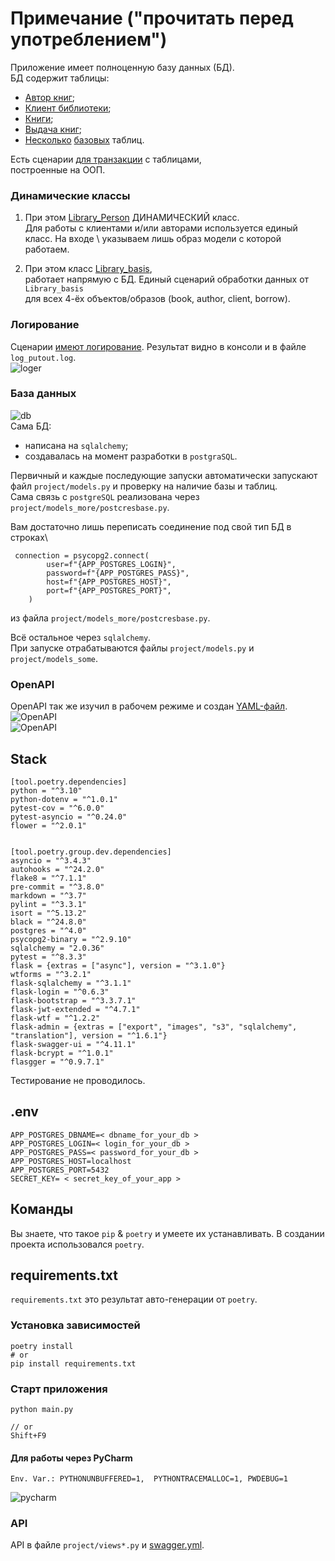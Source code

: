 # Примечание ("прочитать перед употреблением")
Приложение имеет полноценную базу данных (БД).\
БД содержит таблицы:
- [Автор книг](project/models_some/model_autors.py);
- [Клиент библиотеки](project/models_some/model_client.py);
- [Книги](project/models_some/model_book.py);
- [Выдача книг](project/models_some/model_borrow.py);
- [Несколько](project/models_some/model_person.py) [базовых](project/models_some/model_init.py) таблиц.

Есть сценарии [для транзакции](project/transaction_some) с таблицами, \
построенные на ООП. 
### Динамические классы
1. При этом [Library_Person](project/transaction_some/transaction_person.py)
ДИНАМИЧЕСКИЙ класс.  
Для работы с клиентами и/или авторами используется единый класс. На входе \ 
указываем лишь образ модели с которой работаем. 

2. При этом класс [Library_basis](project/transaction_some/transaction_basic.py),\
работает напрямую с БД. Единый сценарий обработки данных от `Library_basis`\
для всех 4-ёх объектов/образов (book, author, client, borrow).

### Логирование
Сценарии [имеют логирование](project/logs.py). Результат видно в консоли и в файле `log_putout.log`. \
![loger](/img/text_of_loger.png)


### База данных
![db](/img/db.png)\
Сама БД:
- написана на `sqlalchemy`;
- создавалась на момент разработки в `postgraSQL`.

Первичный и каждые последующие запуски автоматически запускают \
файл `project/models.py` и проверку на наличие базы и таблиц. \
Сама связь c `postgreSQL` реализована через `project/models_more/postcresbase.py`.

Вам достаточно лишь переписать соединение под свой тип БД в строках\
```text
 connection = psycopg2.connect(
        user=f"{APP_POSTGRES_LOGIN}",
        password=f"{APP_POSTGRES_PASS}",
        host=f"{APP_POSTGRES_HOST}",
        port=f"{APP_POSTGRES_PORT}",
    )
```
из файла `project/models_more/postcresbase.py`.

Всё остальное через `sqlalchemy`. \
При запуске отрабатываются файлы `project/models.py` и `project/models_some`.

### OpenAPI
OpenAPI так же изучил в рабочем режиме и создан [YAML-файл](swagger/swagger.yml).\
![OpenAPI](/img/docOpenAAPI.png) \
![OpenAPI](/img/docOpenAPI_2.png) 

## Stack
```text
[tool.poetry.dependencies]
python = "^3.10"
python-dotenv = "^1.0.1"
pytest-cov = "^6.0.0"
pytest-asyncio = "^0.24.0"
flower = "^2.0.1"


[tool.poetry.group.dev.dependencies]
asyncio = "^3.4.3"
autohooks = "^24.2.0"
flake8 = "^7.1.1"
pre-commit = "^3.8.0"
markdown = "^3.7"
pylint = "^3.3.1"
isort = "^5.13.2"
black = "^24.8.0"
postgres = "^4.0"
psycopg2-binary = "^2.9.10"
sqlalchemy = "2.0.36"
pytest = "^8.3.3"
flask = {extras = ["async"], version = "^3.1.0"}
wtforms = "^3.2.1"
flask-sqlalchemy = "^3.1.1"
flask-login = "^0.6.3"
flask-bootstrap = "^3.3.7.1"
flask-jwt-extended = "^4.7.1"
flask-wtf = "^1.2.2"
flask-admin = {extras = ["export", "images", "s3", "sqlalchemy", "translation"], version = "^1.6.1"}
flask-swagger-ui = "^4.11.1"
flask-bcrypt = "^1.0.1"
flasgger = "^0.9.7.1"
```
Тестирование не проводилось.

## .env
```text
APP_POSTGRES_DBNAME=< dbname_for_your_db >
APP_POSTGRES_LOGIN=< login_for_your_db >
APP_POSTGRES_PASS=< password_for_your_db >
APP_POSTGRES_HOST=localhost
APP_POSTGRES_PORT=5432
SECRET_KEY= < secret_key_of_your_app >

```
## Команды
Вы знаете, что такое `pip` & `poetry` и умеете их устанавливать.
В создании проекта использовался `poetry`.

## requirements.txt
`requirements.txt` это результат авто-генерации от `poetry`.

### Установка зависимостей
```text
poetry install
# or
pip install requirements.txt
```

### Старт приложения
```text
python main.py

// or
Shift+F9
```

#### Для работы через PyCharm
```text
Env. Var.: PYTHONUNBUFFERED=1,  PYTHONTRACEMALLOC=1, PWDEBUG=1
```
![pycharm](./img/pycharm.png)


### API
API в файле `project/views*.py` и [swagger.yml](swagger/swagger.yml). 
